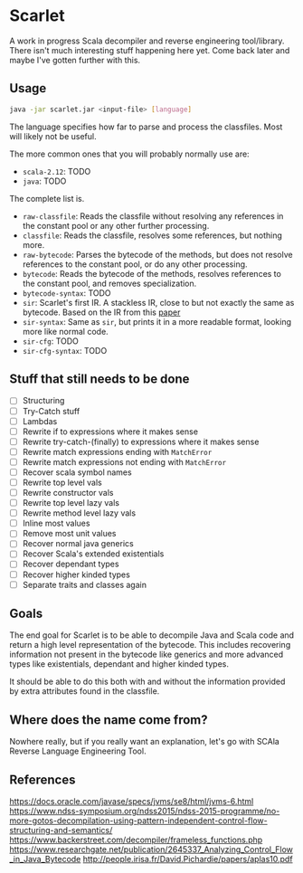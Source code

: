 # Scarlet
A work in progress Scala decompiler and reverse engineering tool/library. There isn't much interesting stuff happening here yet. Come back later and maybe I've gotten further with this.

## Usage
```bash
java -jar scarlet.jar <input-file> [language]
```

The language specifies how far to parse and process the classfiles. Most will likely not be useful. 

The more common ones that you will probably normally use are:
* `scala-2.12`: TODO
* `java`: TODO

The complete list is.
* `raw-classfile`: Reads the classfile without resolving any references in the constant pool or any other further processing.
* `classfile`: Reads the classfile, resolves some references, but nothing more.
* `raw-bytecode`: Parses the bytecode of the methods, but does not resolve references to the constant pool, or do any other processing.
* `bytecode`: Reads the bytecode of the methods, resolves references to the constant pool, and removes specialization.
* `bytecode-syntax`: TODO
* `sir`: Scarlet's first IR. A stackless IR, close to but not exactly the same as bytecode. Based on the IR from this [paper](http://people.irisa.fr/David.Pichardie/papers/aplas10.pdf)
* `sir-syntax`: Same as `sir`, but prints it in a more readable format, looking more like normal code.
* `sir-cfg`: TODO
* `sir-cfg-syntax`: TODO

## Stuff that still needs to be done
* [ ] Structuring
* [ ] Try-Catch stuff
* [ ] Lambdas
* [ ] Rewrite if to expressions where it makes sense
* [ ] Rewrite try-catch-(finally) to expressions where it makes sense
* [ ] Rewrite match expressions ending with `MatchError`
* [ ] Rewrite match expressions not ending with `MatchError`
* [ ] Recover scala symbol names
* [ ] Rewrite top level vals
* [ ] Rewrite constructor vals
* [ ] Rewrite top level lazy vals
* [ ] Rewrite method level lazy vals
* [ ] Inline most values
* [ ] Remove most unit values
* [ ] Recover normal java generics
* [ ] Recover Scala's extended existentials
* [ ] Recover dependant types
* [ ] Recover higher kinded types
* [ ] Separate traits and classes again

## Goals
The end goal for Scarlet is to be able to decompile Java and Scala code and return a high level representation of the bytecode. This includes recovering information not present in the bytecode like generics and more advanced types like existentials, dependant and higher kinded types.

It should be able to do this both with and without the information provided by extra attributes found in the classfile.

## Where does the name come from?
Nowhere really, but if you really want an explanation, let's go with SCAla Reverse Language Engineering Tool.

## References
https://docs.oracle.com/javase/specs/jvms/se8/html/jvms-6.html
https://www.ndss-symposium.org/ndss2015/ndss-2015-programme/no-more-gotos-decompilation-using-pattern-independent-control-flow-structuring-and-semantics/
https://www.backerstreet.com/decompiler/frameless_functions.php
https://www.researchgate.net/publication/2645337_Analyzing_Control_Flow_in_Java_Bytecode
http://people.irisa.fr/David.Pichardie/papers/aplas10.pdf
